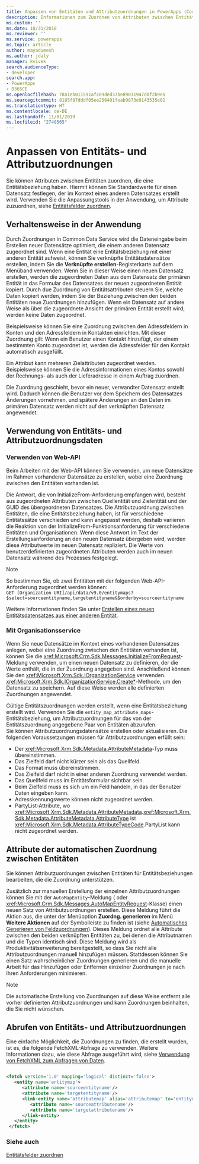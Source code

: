 ```yaml
---
title: Anpassen von Entitäten und Attributzuordnungen in PowerApps (Common Data Service) | Microsoft-Dokumentation
description: Informationen zum Zuordnen von Attributen zwischen Entitäten, die eine Entitätsbeziehung in PowerApps haben. Hiermit können Sie Standardwerte für einen Datensatz festlegen, der im Kontext eines anderen Datensatzes erstellt wird.
ms.custom: ''
ms.date: 10/31/2018
ms.reviewer: ''
ms.service: powerapps
ms.topic: article
author: mayadumesh
ms.author: jdaly
manager: kvivek
search.audienceType:
- developer
search.app:
- PowerApps
- D365CE
ms.openlocfilehash: 78a1eb011591afc09ded37be89031947d0f2b9ea
ms.sourcegitcommit: 8185f87dddf05ee256491feab9873e9143535e02
ms.translationtype: HT
ms.contentlocale: de-DE
ms.lasthandoff: 11/01/2019
ms.locfileid: "2748565"
---
```

# <a name="customize-entity-and-attribute-mappings"></a>Anpassen von Entitäts- und Attributzuordnungen

Sie können Attributen zwischen Entitäten zuordnen, die eine Entitätsbeziehung haben. Hiermit können Sie Standardwerte für einen Datensatz festlegen, der im Kontext eines anderen Datensatzes erstellt wird. Verwenden Sie die Anpassungstools in der Anwendung, um Attribute zuzuordnen, siehe [Entitätsfelder zuordnen](../../maker/common-data-service/map-entity-fields.md).

<a name="bkmk_BehaviorintheApplication"></a>

## <a name="behavior-in-the-application"></a>Verhaltensweise in der Anwendung

 Durch Zuordnungen in Common Data Service wird die Dateneingabe beim Erstellen neuer Datensätze optimiert, die einem anderen Datensatz zugeordnet sind. Wenn eine Entität eine Entitätsbeziehung mit einer anderen Entität aufweist, können Sie verknüpfte Entitätsdatensätze erstellen, indem Sie die **Verknüpfte erstellen**-Registerkarte auf dem Menüband verwenden. Wenn Sie in dieser Weise einen neuen Datensatz erstellen, werden die zugeordneten Daten aus dem Datensatz der primären Entität in das Formular des Datensatzes der neuen zugeordneten Entität kopiert. Durch due Zuordnung von Entitätsattributen steuern Sie, welche Daten kopiert werden, indem Sie der Beziehung zwischen den beiden Entitäten neue Zuordnungen hinzufügen. Wenn ein Datensatz auf andere Weise als über die zugeordnete Ansicht der primären Entität erstellt wird, werden keine Daten zugeordnet.  

 Beispielsweise können Sie eine Zuordnung zwischen den Adressfeldern in Konten und den Adressfeldern in Kontakten einrichten. Mit dieser Zuordnung gilt: Wenn ein Benutzer einen Kontakt hinzufügt, der einem bestimmten Konto zugeordnet ist, werden die Adressfelder für den Kontakt automatisch ausgefüllt.  

 Ein Attribut kann mehreren Zielattributen zugeordnet werden. Beispielsweise können Sie die Adressinformationen eines Kontos sowohl der Rechnungs- als auch der Lieferadresse in einem Auftrag zuordnen.  

 Die Zuordnung geschieht, bevor ein neuer, verwandter Datensatz erstellt wird. Dadurch können die Benutzer vor dem Speichern des Datensatzes Änderungen vornehmen. und spätere Änderungen an den Daten im primären Datensatz werden nicht auf den verknüpften Datensatz angewendet.  

<a name="bkmk_UsingEntityandAttributeMappingData"></a>

## <a name="using-entity-and-attribute-mapping-data"></a>Verwendung von Entitäts- und Attributzuordnungsdaten

### <a name="using-web-api"></a>Verwenden von Web-API

Beim Arbeiten mit der Web-API können Sie <xref href="Microsoft.Dynamics.CRM.InitializeFrom?text=InitializeFrom Function" /> verwenden, um neue Datensätze im Rahmen vorhandener Datensätze zu erstellen, wobei eine Zuordnung zwischen den Entitäten vorhanden ist. 

Die Antwort, die von InitializeFrom-Anforderung empfangen wird, besteht aus zugeordneten Attributen zwischen Quellentität und Zielentität und der GUID des übergeordneten Datensatzes. Die Attributzuordnung zwischen Entitäten, die eine Entitätsbeziehung haben, ist für verschiedene Entitätssätze verschieden und kann angepasst werden, deshalb variieren die Reaktion von der InitializeFrom-Funktionsanforderung für verschiedene Entitäten und Organisationen. Wenn diese Antwort im Text der Erstellungsanforderung an den neuen Datensatz übergeben wird, werden diese Attributwerte im neuen Datensatz repliziert. Die Werte von benutzerdefinierten zugeordneten Attributen werden auch im neuen Datensatz während des Prozesses festgelegt.

> [!NOTE] 
> So bestimmen Sie, ob zwei Entitäten mit der folgenden Web-API-Anforderung zugeordnet werden können:<br/>`GET [Organization URI]/api/data/v9.0/entitymaps?$select=sourceentityname,targetentityname&$orderby=sourceentityname`

Weitere Informationen finden Sie unter [Erstellen eines neuen Entitätsdatensatzes aus einer anderen Entität](webapi/create-entity-web-api.md#create-a-new-entity-record-from-another-entity).

### <a name="using-organization-service"></a>Mit Organisationsservice

 Wenn Sie neue Datensätze im Kontext eines vorhandenen Datensatzes anlegen, wobei eine Zuordnung zwischen den Entitäten vorhanden ist, können Sie die <xref:Microsoft.Crm.Sdk.Messages.InitializeFromRequest>-Meldung verwenden, um einen neuen Datensatz zu definieren, der die Werte enthält, die in der Zuordnung angegeben sind. Anschließend können Sie den <xref:Microsoft.Xrm.Sdk.IOrganizationService> verwenden.
 <xref:Microsoft.Xrm.Sdk.IOrganizationService.Create*>-Methode, um den Datensatz zu speichern. Auf diese Weise werden alle definierten Zuordnungen angewendet.  

 Gültige Entitätszuordnungen werden erstellt, wenn eine Entitätsbeziehung erstellt wird. Verwenden Sie die `entity_map_attribute_maps`-Entitätsbeziehung, um Attributzuordnungen für das von der Entitätszuordnung angegebene Paar von Entitäten abzurufen.  
 Sie können Attributzuordnungsdatensätze erstellen oder aktualisieren. Die folgenden Voraussetzungen müssen für Attributzuordnungen erfüllt sein:  
- Der <xref:Microsoft.Xrm.Sdk.Metadata.AttributeMetadata>-Typ muss übereinstimmen.
- Das Zielfeld darf nicht kürzer sein als das Quellfeld.
- Das Format muss übereinstimmen.
- Das Zielfeld darf nicht in einer anderen Zuordnung verwendet werden.
- Das Quellfeld muss im Entitätsformular sichtbar sein.
- Beim Zielfeld muss es sich um ein Feld handeln, in das der Benutzer Daten eingeben kann.
- Adresskennungswerte können nicht zugeordnet werden.
- PartyList-Attribute, wo <xref:Microsoft.Xrm.Sdk.Metadata.AttributeMetadata>.<xref:Microsoft.Xrm.Sdk.Metadata.AttributeMetadata.AttributeType> ist <xref:Microsoft.Xrm.Sdk.Metadata.AttributeTypeCode>.PartyList kann nicht zugeordnet werden.

<a name="bkmk_Automapping"></a>

## <a name="auto-mapping-attributes-between-entities"></a>Attribute der automatischen Zuordnung zwischen Entitäten

 Sie können Attributzuordnungen zwischen Entitäten für Entitätsbeziehungen bearbeiten, die die Zuordnung unterstützen. 

 Zusätzlich zur manuellen Erstellung der einzelnen Attributzuordnungen können Sie mit der `AutoMapEntity`-Meldung (<xref href="Microsoft.Dynamics.CRM.AutoMapEntity?text=AutoMapEntity Action" /> oder <xref:Microsoft.Crm.Sdk.Messages.AutoMapEntityRequest>-Klasse) einen neuen Satz von Attributzuordnungen erstellen. Diese Meldung führt die Aktion aus, die unter der Menüoption **Zuordng. generieren** im Menü **Weitere Aktionen** auf der Symbolleiste zu finden ist (siehe [Automatisches Generieren von Feldzuordnungen](../../maker/common-data-service/map-entity-fields.md#automatically-generate-field-mappings)). Dieses Meldung ordnet alle Attribute zwischen den beiden verknüpften Entitäten zu, bei denen die Attributnamen und die Typen identisch sind. Diese Meldung wird als Produktivitätserweiterung bereitgestellt, so dass Sie nicht alle Attributzuordnungen manuell hinzufügen müssen. Stattdessen können Sie einen Satz wahrscheinlicher Zuordnungen generieren und die manuelle Arbeit für das Hinzufügen oder Entfernen einzelner Zuordnungen je nach Ihren Anforderungen minimieren. 

> [!NOTE]
> Die automatische Erstellung von Zuordnungen auf diese Weise entfernt alle vorher definierten Attributzuordnungen und kann Zuordnungen beinhalten, die Sie nicht wünschen.  

<a name="BKMK_mapping"></a>

## <a name="retrieve-the-entity-and-attribute-mappings"></a>Abrufen von Entitäts- und Attributzuordnungen

 Eine einfache Möglichkeit, die Zuordnungen zu finden, die erstellt wurden, ist es, die folgende FetchXML-Abfrage zu verwenden. Weitere Informationen dazu, wie diese Abfrage ausgeführt wird, siehe [Verwendung von FetchXML zum Abfragen von Daten](use-fetchxml-construct-query.md).

```xml

<fetch version='1.0' mapping='logical' distinct='false'>
   <entity name='entitymap'>
      <attribute name='sourceentityname'/>
      <attribute name='targetentityname'/>
      <link-entity name='attributemap' alias='attributemap' to='entitymapid' from='entitymapid' link-type='inner'>
         <attribute name='sourceattributename'/>
         <attribute name='targetattributename'/>
      </link-entity>
   </entity>
 </fetch>
```

### <a name="see-also"></a>Siehe auch

 [Entitätsfelder zuordnen](../../maker/common-data-service/map-entity-fields.md)